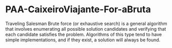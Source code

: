 # PAA-CaixeiroViajante-For-aBruta
Traveling Salesman Brute force (or exhaustive search) is a general algorithm that involves enumerating all possible solution candidates and verifying that each candidate satisfies the problem. Algorithms of this type tend to have simple implementations, and if they exist, a solution will always be found.
